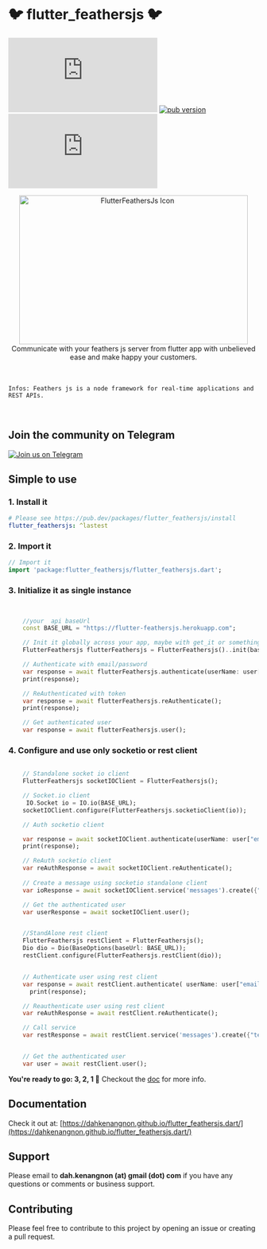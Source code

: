 # :bird: flutter_feathersjs :bird:

[![GitHub Repo stars](https://img.shields.io/github/stars/dahkenangnon/flutter_feathersjs.dart?label=github%20stars)](https://github.com/dahkenangnon/flutter_feathersjs)
[![pub version](https://img.shields.io/pub/v/flutter_feathersjs)](https://pub.dev/packages/flutter_feathersjs)
[![GitHub last commit](https://img.shields.io/github/last-commit/dahkenangnon/flutter_feathersjs.dart)](https://github.com/dahkenangnon/flutter_feathersjs)

<p align="center">
 <img width="460" alt="FlutterFeathersJs Icon" height="300" src="https://dahkenangnon.github.io/flutter_feathersjs.dart/assets/img/logo.png">
 <br>
 Communicate with your feathers js  server from flutter app with unbelieved ease and make happy your customers.
 <br><br><br>

</p>

`Infos: Feathers js is a node framework for real-time applications and REST APIs.`

<br>

## Join the community on Telegram
    
[![Join us on Telegram](https://img.shields.io/badge/Telegram-2CA5E0?style=for-the-badge&logo=telegram&logoColor=white)](https://t.me/flutter_featherjs)

## Simple to use

### 1.  Install it

```yaml
# Please see https://pub.dev/packages/flutter_feathersjs/install
flutter_feathersjs: ^lastest
```

### 2. Import it

```dart
// Import it
import 'package:flutter_feathersjs/flutter_feathersjs.dart';

```

### 3. Initialize it as single instance

```dart


    //your  api baseUrl
    const BASE_URL = "https://flutter-feathersjs.herokuapp.com";

    // Init it globally across your app, maybe with get_it or something like that
    FlutterFeathersjs flutterFeathersjs = FlutterFeathersjs()..init(baseUrl: BASE_URL);

    // Authenticate with email/password
    var response = await flutterFeathersjs.authenticate(userName: user["email"], password: user["password"]);
    print(response);

    // ReAuthenticated with token
    var response = await flutterFeathersjs.reAuthenticate();
    print(response);

    // Get authenticated user
    var response = await flutterFeathersjs.user();

```

### 4. Configure and use only socketio or rest client


```dart

    // Standalone socket io client
    FlutterFeathersjs socketIOClient = FlutterFeathersjs();

    // Socket.io client
     IO.Socket io = IO.io(BASE_URL);
    socketIOClient.configure(FlutterFeathersjs.socketioClient(io));

    // Auth socketio client 

    var response = await socketIOClient.authenticate(userName: user["email"], password: user["password"]);
    print(response);

    // ReAuth socketio client
    var reAuthResponse = await socketIOClient.reAuthenticate();
    
    // Create a message using socketio standalone client
    var ioResponse = await socketIOClient.service('messages').create({"text": 'A new message'});

    // Get the authenticated user 
    var userResponse = await socketIOClient.user();

```

```dart

    //StandAlone rest client
    FlutterFeathersjs restClient = FlutterFeathersjs();
    Dio dio = Dio(BaseOptions(baseUrl: BASE_URL));
    restClient.configure(FlutterFeathersjs.restClient(dio));


    // Authenticate user using rest client
    var response = await restClient.authenticate( userName: user["email"], password: user["password"]);
      print(response);

    // Reauthenticate user using rest client
    var reAuthResponse = await restClient.reAuthenticate();

    // Call service 
    var restResponse = await restClient.service('messages').create({"text": 'A new message'});


    // Get the authenticated user
    var user = await restClient.user();


```

**You're ready to go: 3, 2, 1 :rocket:** Checkout the [doc](https://dahkenangnon.github.io/flutter_feathersjs.dart/) for more info.


## Documentation

Check it out at: [https://dahkenangnon.github.io/flutter_feathersjs.dart/](https://dahkenangnon.github.io/flutter_feathersjs.dart/)

## Support

Please email to **dah.kenangnon (at) gmail (dot) com** if you have any questions or comments or business support.

## Contributing

Please feel free to contribute to this project by opening an issue or creating a pull request.
